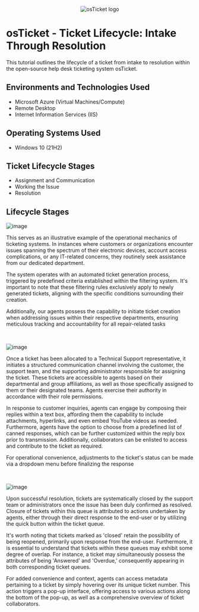 <p align="center">
<img src="https://i.imgur.com/Clzj7Xs.png" alt="osTicket logo"/>
</p>

<h1>osTicket - Ticket Lifecycle: Intake Through Resolution</h1>
This tutorial outlines the lifecycle of a ticket from intake to resolution within the open-source help desk ticketing system osTicket.<br />


<h2>Environments and Technologies Used</h2>

- Microsoft Azure (Virtual Machines/Compute)
- Remote Desktop
- Internet Information Services (IIS)

<h2>Operating Systems Used </h2>

- Windows 10</b> (21H2)

<h2>Ticket Lifecycle Stages</h2>

- Assignment and Communication
- Working the Issue
- Resolution

<h2>Lifecycle Stages</h2>

![image](https://github.com/justinmccuff/ticket-lifecycle/assets/143865133/0d378138-bd0c-4d27-9ac3-3ea8ddf60737)

<p>
This serves as an illustrative example of the operational mechanics of ticketing systems. In instances where customers or organizations encounter issues spanning the spectrum of their electronic devices, account access complications, or any IT-related concerns, they routinely seek assistance from our dedicated department.

The system operates with an automated ticket generation process, triggered by predefined criteria established within the filtering system. It's important to note that these filtering rules exclusively apply to newly generated tickets, aligning with the specific conditions surrounding their creation.

Additionally, our agents possess the capability to initiate ticket creation when addressing issues within their respective departments, ensuring meticulous tracking and accountability for all repair-related tasks
</p>
<br />

![image](https://github.com/justinmccuff/ticket-lifecycle/assets/143865133/9ab0adb8-7107-4d55-9198-e1b154b34974)

<p>
Once a ticket has been allocated to a Technical Support representative, it initiates a structured communication channel involving the customer, the support team, and the supporting administrator responsible for assigning the ticket. These tickets are accessible to agents based on their departmental and group affiliations, as well as those specifically assigned to them or their designated teams. Agents exercise their authority in accordance with their role permissions.

In response to customer inquiries, agents can engage by composing their replies within a text box, affording them the capability to include attachments, hyperlinks, and even embed YouTube videos as needed. Furthermore, agents have the option to choose from a predefined list of canned responses, which can be further customized within the reply box prior to transmission. Additionally, collaborators can be enlisted to access and contribute to the ticket as required.

For operational convenience, adjustments to the ticket's status can be made via a dropdown menu before finalizing the response
</p>
<br />

![image](https://github.com/justinmccuff/ticket-lifecycle/assets/143865133/ab57c878-18d9-48cb-aa22-658a3ee2085e)

<p>
Upon successful resolution, tickets are systematically closed by the support team or administrators once the issue has been duly confirmed as resolved. Closure of tickets within this queue is attributed to actions undertaken by agents, either through their direct response to the end-user or by utilizing the quick button within the ticket queue.

It's worth noting that tickets marked as 'closed' retain the possibility of being reopened, primarily upon response from the end-user. Furthermore, it is essential to understand that tickets within these queues may exhibit some degree of overlap. For instance, a ticket may simultaneously possess the attributes of being 'Answered' and 'Overdue,' consequently appearing in both corresponding ticket queues.

For added convenience and context, agents can access metadata pertaining to a ticket by simply hovering over its unique ticket number. This action triggers a pop-up interface, offering access to various actions along the bottom of the pop-up, as well as a comprehensive overview of ticket collaborators.
</p>
<br />
